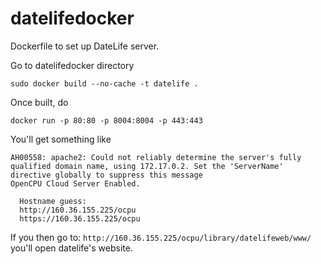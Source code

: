 # datelifedocker
Dockerfile to set up DateLife server.

Go to datelifedocker directory

`sudo docker build --no-cache -t datelife .`

Once built, do

`docker run -p 80:80 -p 8004:8004 -p 443:443`

You'll get something like

```
AH00558: apache2: Could not reliably determine the server's fully qualified domain name, using 172.17.0.2. Set the 'ServerName' directive globally to suppress this message
OpenCPU Cloud Server Enabled.

  Hostname guess:
  http://160.36.155.225/ocpu
  https://160.36.155.225/ocpu
```

If you then go to: `http://160.36.155.225/ocpu/library/datelifeweb/www/` you'll open datelife's website.
